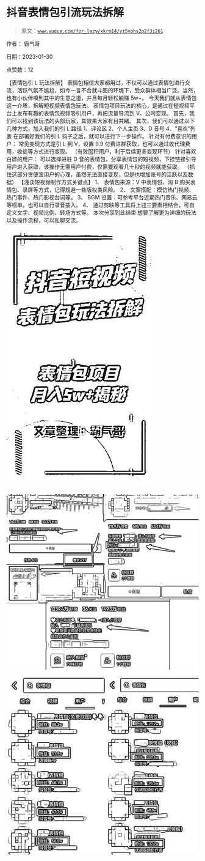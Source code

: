 # 抖音表情包引流玩法拆解

> 原文：[`www.yuque.com/for_lazy/xkrm14/yt5yohs2p2f3i261`](https://www.yuque.com/for_lazy/xkrm14/yt5yohs2p2f3i261)

作者： 霸气哥 

日期：2023-01-30 

点赞数：12 

【表情包引 L 玩法拆解】 表情包相信大家都用过，不仅可以通过表情包进行交流，活跃气氛不尴尬，如今一言不合就斗图的环境下，受众群体相当广泛。当然，也有小伙伴嗅到其中的生意之道，并且每月轻松躺赚 5w+。 今天我们就从表情包这一介质，拆解短视频表情包玩法。 表情包项目玩法的核心，是通过在短视频平台上发布有趣的表情包视频吸引用户，再把流量导流到 V、公呺变现。 首先，我们可以找到该玩法的头部玩家，其效果大家有目共睹。 其次，我们可以通过以下几种方式，加入我们的引 L 路径 1、评论区 2、个人主页 3、D 音号 4、“喜欢”列表 在部署好我们的引 L 钩子之后，就可以进行下一步操作。 针对有付费意识的用户： 常见变现方式是引 L 到 V，设置 9.9 付费进群获取，也可以通过收代理费用，收徒等方式进行变现。 （有效囤积用户，利于后续更多变现环节） 针对喜欢白嫖的用户： 可以选择进驻 D 音的表情包，分享表情包的短视频，下挂链接引导用户进入获取，该操作无需用户付费，仅需要观看几十秒的视频就能获取。 （抓住这部分贪便宜用户的心理，虽然无法直接变现，但是也增加账号的活跃以及数据） 【浅谈短视频制作方式关键点】 1、 表情包来源：V 中表情包、淘 B 购买表情包、录屏等方式，记得规避一些版权类风险。 2、 文案搭配：模仿热门视频、热门事件、热门影视台词等。 3、 BGM 设置：可参考平台近期热门音乐、网易云等榜单，也可以自行录音插入。 4、 通过剪映等工具将上述三要素相结合，可自定义文字、视频比例、转场方式等。 本次分享到此结束 想要了解更为详细的玩法以及操作流程，可以私聊交流。 

![](img/752a37e8ba9786fb1a4f97bf28c15fb6.png)  

![](img/4fe9f4c1144e5e7d821fd239e498aaa2.png) 

![](img/7b589ac19e5004f1fc946045a0ae35a9.png) 

